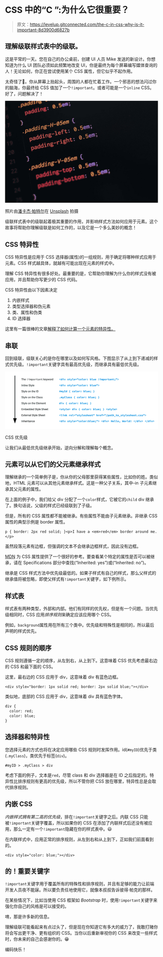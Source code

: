 # CSS 中的“C ”:为什么它很重要？

> 原文：<https://levelup.gitconnected.com/the-c-in-css-why-is-it-important-8d3900d6827b>

## 理解级联样式表中的级联。

这是平常的一天。您在自己的办公桌前，创建 UI 人员 Mike 发送的新设计。你想知道为什么 UI 团队必须如此频繁地改变 UI，你是最终为每个屏幕编写媒体查询的人！无论如何，你正在尝试使用某个 CSS 属性，但它似乎不起作用。

太奇怪了🤔。你从屏幕上抬起头，周围的人都在忙着工作。一个邪恶的想法闪过你的脑海，你最终给 CSS 值加了一个`!important`。或者可能是一个`inline` CSS。好了，问题解决了！

![](img/335af0854a95add4404ab2428dca9971.png)

照片由[潘卡杰·帕特尔](https://unsplash.com/@pankajpatel?utm_source=unsplash&utm_medium=referral&utm_content=creditCopyText)在 [Unsplash](https://unsplash.com/s/photos/css?utm_source=unsplash&utm_medium=referral&utm_content=creditCopyText) 拍摄

级联样式表中的级联起着极其重要的作用，并影响样式方法如何应用于元素。这个故事将帮助你理解级联是如何工作的，以及它是一个多么美妙的概念！

## CSS 特异性

CSS 特异性是应用于 CSS 选择器(属性)的一组规则，用于确定将哪种样式应用于元素。CSS 样式越具体，就越有可能出现在元素的样式中。

理解 CSS 特异性有很多好处。最重要的是，它帮助你理解为什么你的样式没有被应用，并且帮助你写更少的 CSS 代码。

CSS 特异性由以下因素决定

1.  内嵌样式
2.  类型选择器和伪元素
3.  类、属性和伪类
4.  ID 选择器

这里有一篇很棒的文章[解释了如何计算一个元素的特异性。](https://dev.to/emmabostian/css-specificity-1kca)

## 串联

回到级联，级联关心的是你在哪里以及如何写风格。下图显示了从上到下递减的样式优先级。`!important`关键字具有最高优先级，而继承具有最低优先级。

![](img/38a7c65c6b0c377809d4d8b9add4ed0a.png)

CSS 优先级

让我们从最低优先级继承开始，逆向分解和理解每个概念。

## 元素可以从它们的父元素继承样式

理解继承的一个简单例子是，你从你的父母那里获得某些属性，比如你的姓。类似地，HTML 元素可以从其他元素继承样式。这是一种父子关系，其中-in 子元素继承其父元素的属性。

在上面的例子中，我们给父 div 分配了一个`color`样式，它被它的`child` div 继承了。换句话说，父级的样式已经级联到了子级。

但是，所有的 CSS 属性都不能被继承。有些属性不能由子元素继承。非继承 CSS 属性的典型示例是 border 属性。

```
p { border: 2px red solid; }<p>I have a <em>red</em> border around me.</p>
```

虽然段落元素有边框，但强调的文本不会继承边框样式，因此没有边框。

[MDN](https://developer.mozilla.org/en-US/docs/Web/CSS/Reference#Keyword_index) 为 CSS 属性提供了一个很好的参考。要查看某个特定的属性是否可以被继承，请在 Specifications 部分中查找(“Inherited: yes”)或(“Inherited: no”)。

继承是 CSS 样式方法中优先级最低的。如果子样式有自己的样式，那么父样式的继承值将被忽略，即使父样式有`!important`关键字，如下例所示。

## 样式表

样式表有两种类型，外部和内部。他们有同样的优先权，但是有一个问题。当优先级相同时，CSS 应用*排序规则*来确定应该应用哪个 CSS。

例如，`background`属性用在所有三个类中。优先级和特殊性是相同的，所以最后声明的样式优先。

## CSS 规则的顺序

CSS 规则遵循一定的顺序，从左到右，从上到下。这意味着 CSS 优先考虑最右边的 CSS 和最下面的 CSS。

这里，最右边的 CSS 应用于 div，这意味着 div 有蓝色边框。

```
<div style="border: 1px solid red; border: 2px solid blue;"></div>
```

类似地，底部的 CSS 应用于 div，这意味着 div 具有蓝色字体。

```
div {     
  color: red;
  color: blue;  
}
```

## 选择器和特异性

您选择元素的方式也将在决定应用哪些 CSS 规则时发挥作用。id(`#myID`)优先于类(`.myClass`)，类优先于标签(`div`)。

```
#myID > .myClass > div
```

考虑下面的例子，文本是`red`，尽管 class 和 div 选择器是在 ID 之后指定的。特异性比排序规则有更高的优先级，所以不管你把 CSS 放在哪里，特异性总是会取代排序规则。

## 内嵌 CSS

*内嵌样式拥有第二高的优先级*，排在`!important`关键字之后。内联 CSS 只能被`!important`关键字覆盖，所以如果你的 CSS 在添加了内联样式后还没有被应用，那么一定有一个`!important`隐藏在你的样式表中。😃

在内联样式中，应用正常的排序规则，从左到右和从上到下，正如我们前面看到的。

```
<div style="color: blue;"></div>
```

## 的！重要关键字

`!important`关键字用于覆盖所有的特殊性和排序规则，并且有足够的能力让前端开发人员夜不能寐。所以要负责任地使用它，就像本叔叔告诉彼得·帕克的那样。

在某些情况下，比如当使用 CSS 框架如 *Bootstrap* 时，使用`!important`关键字来强化你自己的风格是可以接受的。

唷，那是许多新的信息。

理解级联可能看起来有点过头了，但是现在你知道它有多大的威力了，我敢打赌你将会写出更干净、更有组织的 CSS。当你以后重新审视你的 CSS 来改变一些样式时，你未来的自己会感谢你的。😁

编码快乐！